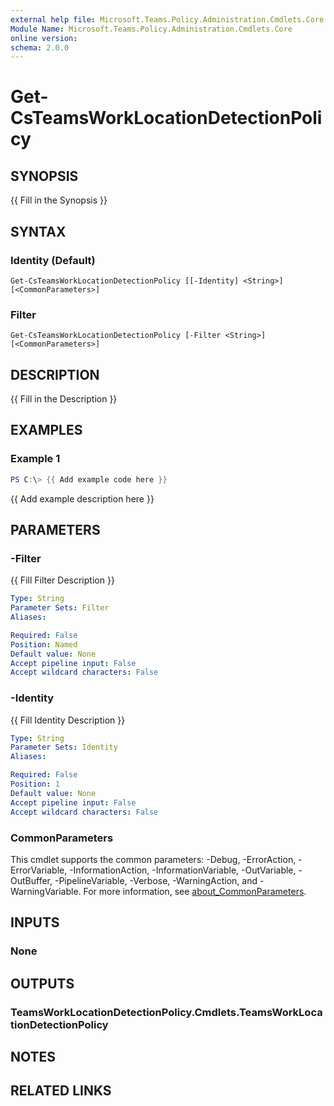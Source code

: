 ```yaml
---
external help file: Microsoft.Teams.Policy.Administration.Cmdlets.Core.dll-Help.xml
Module Name: Microsoft.Teams.Policy.Administration.Cmdlets.Core
online version:
schema: 2.0.0
---
```


# Get-CsTeamsWorkLocationDetectionPolicy

## SYNOPSIS
{{ Fill in the Synopsis }}

## SYNTAX

### Identity (Default)
```
Get-CsTeamsWorkLocationDetectionPolicy [[-Identity] <String>] [<CommonParameters>]
```

### Filter
```
Get-CsTeamsWorkLocationDetectionPolicy [-Filter <String>] [<CommonParameters>]
```

## DESCRIPTION
{{ Fill in the Description }}

## EXAMPLES

### Example 1
```powershell
PS C:\> {{ Add example code here }}
```

{{ Add example description here }}

## PARAMETERS

### -Filter
{{ Fill Filter Description }}

```yaml
Type: String
Parameter Sets: Filter
Aliases:

Required: False
Position: Named
Default value: None
Accept pipeline input: False
Accept wildcard characters: False
```

### -Identity
{{ Fill Identity Description }}

```yaml
Type: String
Parameter Sets: Identity
Aliases:

Required: False
Position: 1
Default value: None
Accept pipeline input: False
Accept wildcard characters: False
```

### CommonParameters
This cmdlet supports the common parameters: -Debug, -ErrorAction, -ErrorVariable, -InformationAction, -InformationVariable, -OutVariable, -OutBuffer, -PipelineVariable, -Verbose, -WarningAction, and -WarningVariable. For more information, see [about_CommonParameters](http://go.microsoft.com/fwlink/?LinkID=113216).

## INPUTS

### None

## OUTPUTS

### TeamsWorkLocationDetectionPolicy.Cmdlets.TeamsWorkLocationDetectionPolicy

## NOTES

## RELATED LINKS
